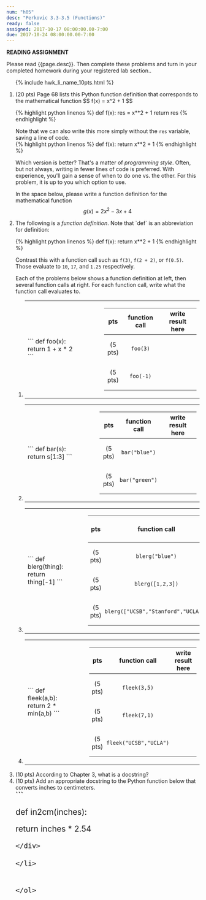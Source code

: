 ```yaml
---
num: "h05"
desc: "Perkovic 3.3-3.5 (Functions)"
ready: false
assigned: 2017-10-17 08:00:00.00-7:00
due: 2017-10-24 08:00:00.00-7:00
---
```


<b>READING ASSIGNMENT</b>

Please read {{page.desc}}.  Then complete these problems and turn in your completed homework during your registered lab section..

<ol>

{% include hwk_li_name_10pts.html %}

<li markdown="1" style="margin-botton:0em"> (20 pts) Page 68 lists this Python function definition that corresponds to the mathematical function $$ f(x) = x^2 + 1 $$

{% highlight python linenos %}
def f(x):
   res = x**2 + 1
   return res
{% endhighlight %}

Note that we can also write this more simply without the `res` variable, saving a line of code.    
{% highlight python linenos %}
def f(x):
   return x**2 + 1
{% endhighlight %}

Which version is better? That's a matter of <em>programming style</em>.  Often, but not always, writing in fewer lines of code is preferred.  With experience, you'll gain a sense of when to do one vs. the other.   For this problem, it is up to you which option to use.

In the space below, please write a function definition for the mathematical function $$ g(x) = 2x^2 - 3x + 4 $$ 

<div class="pagebreak">
</div>

</li>

<li>  The following is a <em>function definition</em>.  Note that `def` is an abbreviation for definition:

{% highlight python linenos %}
def f(x):
   return x**2 + 1
{% endhighlight %}

Contrast this with a function call such as `f(3)`, `f(2 + 2)`, or `f(0.5)`.   Those evaluate to `10`, `17`, and `1.25` respectively.

Each of the problems below shows a function definition at left, then several function calls at right.  For each function call, write what the function call evaluates to.

<style>


div.function-def pre {
  margin-right: 1em;
}

div.function-def {
  margin-right: 1em; padding-right: 1em;
}

div.function-calls {
 margin-left: 1em;
}

div.function-calls * td {
  padding: 1em 2pt 1em 2pt;
  text-align: center;
}

span.wide { padding: 3em 0em 3em 0em; }

</style>

<ol>


<li> 

<table class="functions">
<tr>
<td>
<div class="function-def" markdown="1">
```
def foo(x):
   return 1 + x * 2 
```
</div>
</td>

<td>
<div class="function-calls" markdown="1" style="float:none;">

|pts| function call | <span class="wide">write result here</span> |
|---| -------------|---|
|(5 pts) | `foo(3)`  | |
|(5 pts) | `foo(-1)` | |

</div>
</td>
</tr>
</table>

</li>


<li> 

<table class="functions">
<tr>
<td>
<div class="function-def" markdown="1">
```
def bar(s):
   return s[1:3]
```
</div>
</td>

<td>
<div class="function-calls" markdown="1" style="float:none;">

|pts| function call | <span class="wide">write result here</span> |
|---| -------------|---|
|(5 pts) | `bar("blue")`  | |
|(5 pts) | `bar("green")` | |

</div>
</td>
</tr>
</table>

</li>
<li> 

<table class="functions">
<tr>
<td>
<div class="function-def" markdown="1">
```
def blerg(thing):
   return thing[-1]
```
</div>
</td>

<td>
<div class="function-calls" markdown="1" style="float:none;">

|pts| function call | <span class="wide">write result here</span> |
|---| -------------|---|
|(5 pts) | `blerg("blue")`  | |
|(5 pts) | `blerg([1,2,3])` | |
|(5 pts) | `blerg(["UCSB","Stanford","UCLA"])` | |

</div>
</td>
</tr>
</table>

</li>

<li> 

<table class="functions">
<tr>
<td>
<div class="function-def" markdown="1">
```
def fleek(a,b):
   return 2 * min(a,b)
```
</div>
</td>

<td>
<div class="function-calls" markdown="1" style="float:none;">

|pts| function call | <span class="wide">write result here</span> |
|---| -------------|---|
|(5 pts) | `fleek(3,5)`  | |
|(5 pts) | `fleek(7,1)` | |
|(5 pts) | `fleek("UCSB","UCLA")` | |

</div>
</td>
</tr>
</table>

</li>


</ol>

</li>

<li> (10 pts) According to Chapter 3, what is a docstring? </li>

<li markdown="1"> (10 pts) Add an appropriate docstring to the Python function below that
converts inches to centimeters.

<div style="font-size:150%; line-height: 110%;">
```

def in2cm(inches):

   return inches * 2.54


```
</div>

</li>


</ol>

